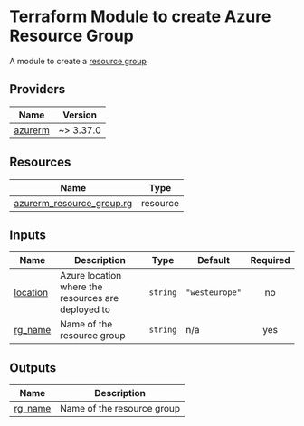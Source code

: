 # Terraform Module to create Azure Resource Group

A module to create a [resource group](https://docs.microsoft.com/en-us/azure/azure-resource-manager/management/manage-resource-groups-portal)

## Providers

| Name | Version |
|------|---------|
| <a name="provider_azurerm"></a> [azurerm](#provider\_azurerm) | ~> 3.37.0 |


## Resources

| Name | Type |
|------|------|
| [azurerm_resource_group.rg](https://registry.terraform.io/providers/hashicorp/azurerm/latest/docs/resources/resource_group) | resource |

## Inputs

| Name | Description | Type | Default | Required |
|------|-------------|------|---------|:--------:|
| <a name="input_location"></a> [location](#input\_location) | Azure location where the resources are deployed to | `string` | `"westeurope"` | no |
| <a name="input_rg_name"></a> [rg\_name](#input\_rg\_name) | Name of the resource group | `string` | n/a | yes |

## Outputs

| Name | Description |
|------|-------------|
| <a name="output_rg_name"></a> [rg\_name](#output\_rg\_name) | Name of the resource group |
<!-- END_TF_DOCS -->
